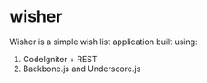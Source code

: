 # wisher
Wisher is a simple wish list application built using:
1. CodeIgniter + REST
2. Backbone.js and Underscore.js
